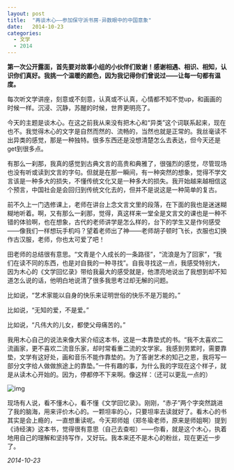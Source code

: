 ```yaml
---
layout: post
title:  "再谈木心——参加保守派书房·异数眼中的中国意象"
date:   2014-10-23
categories: 
  - 文学
  - 2014
---
```


**第一次公开露面，首先要对故事小组的小伙伴们致谢！感谢相遇、相识、相知，认识你们真好。我挑一个温暖的颜色，因为我记得你们曾说过——让每一句都有温度。**

每次听文学讲座，刻意或不刻意，认真或不认真，心情都不知不觉up，和画画的时候一样。沉浸、沉静，苏醒的时候，世界更明亮了。

今天的主题是谈木心。在这之前我从来没有把木心和“异类”这个词联系起来，现在也不。我觉得木心的文字是自然而然的、流畅的，当然也就是正常的。我丝毫读不出异类的感觉，那是一种独特。很多东西还是没想清楚怎么去表达，但今天还是get到很多点。

有那么一刹那，我真的感觉到古典文言的高贵和典雅了，很强烈的感觉，尽管现场也没有听或读到文言的字句。但就是在那一瞬间，有一种突然的想象，觉得不学文言该是一种多大的损失，不懂传统文化又是一种多大的损失。我开始越来越相信这个预言，中国社会是会回归到传统文化去的，但并不是说这是一种简单的复古。

前不久上一门选修课上，老师在讲台上念文言文里的段落，在下面的我也是迷迷糊糊地听着。啊，又有那么一刹那，觉得，真这样来一堂全是文言文的课也是一种不错的体验啊，也在想象，古代的老师讲学是怎么样的，台下的学生又是作何感受——像我们一样想玩手机吗？望着老师出了神——老师胡子顿时飞长，衣服也幻换作古汉服，老师，你也太可爱了吧！

田老师的总结很有意思。“文青是个人成长的一条路径”，“流浪是为了回家”，“我们在读不同的东西，也是对自我的一种寻找”。自我寻找这一点，我感受特别大，因为木心的《文学回忆录》带给我最大的感受就是，他漂亮地说出了我想到却不知道怎么说的话，他明白地说清了很多我思考过却无解的问题。

比如说，“艺术家能以自身的快乐来证明世俗的快乐不是万能的。”

比如说，“无知的爱，不是爱。”

比如说，“凡伟大的儿女，都使父母痛苦的。”

我用木心自己的说法来像大家介绍这本书，这是一本靠垫式的书。“我不太喜欢二流画家，更不喜欢二流音乐家，却时常看重二流的文学家。我感到劳累时，需要靠垫，文学有这好处，画和音乐不能作靠垫的。为了答谢艺术的知己之恩，我将写一部分文字给人做做旅途上的靠垫。”一件有趣的事，为什么我的字现在这个样子，就是从读木心开始的。因为，停都停不下来啊。像这样：（还可以更乱一点的）

![img](E:\articles.zhanzhuoxuan.com\pics\1.jpg)

现场有人说，看不懂木心，看不懂《文学回忆录》。刚刚，“赤子”两个字突然跳进了我的脑海，用来评价木心的。一颗坦率的心，只要坦率去读就好了。看木心的书其实是会上瘾的，一直想重读呢。今天郑师姐（郑冬瑜老师，原来是师姐啊）提到《诗经演》这本书，觉得很有意思（自己去查啦）——你看，就是这个木心，执着地用自己的理解和坚持写作，又好玩。我本来还不是木心的粉丝，现在更近一步了。



*2014-10-23*